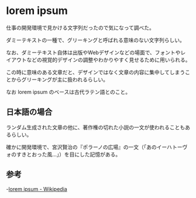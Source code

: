 # lorem ipsum

仕事の開発環境で見かける文字列だったので気になって調べた。

ダミーテキストの一種で、グリーキングと呼ばれる意味のない文字列らしい。

なお、ダミーテキスト自体は出版やWebデザインなどの場面で、フォントやレイアウトなどの視覚的デザインの調整やわかりやすく見せるために用いられる。

この時に意味のある文章だと、デザインではなく文章の内容に集中してしまうことからグリーキングが主に扱われるらしい。

なお lorem ipsum のベースは古代ラテン語とのこと。

## 日本語の場合

ランダム生成された文章の他に、著作権の切れた小説の一文が使われることもあるらしい。

確かに開発環境で、宮沢賢治の『ポラーノの広場』の一文（「あのイーハトーヴォのすきとおった風…」）を目にした記憶がある。

## 参考

-[lorem ipsum - Wikipedia](https://ja.wikipedia.org/wiki/Lorem_ipsum)